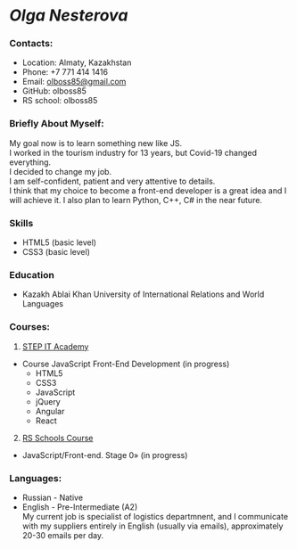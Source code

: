 # *Olga Nesterova*
### Contacts:
* Location: Almaty, Kazakhstan
* Phone: +7 771 414 1416
* Email: <olboss85@gmail.com>
* GitHub: olboss85
* RS school: olboss85

### Briefly About Myself: 
My goal now is to learn something new like JS. \
 I worked in the tourism industry for 13 years, but Covid-19 changed everything.\
  I decided to change my job. \
  I am self-confident, patient and very attentive to details. \
  I think that my choice to become a front-end developer is a great idea and I will achieve it. I also plan to learn Python, C++, C# in the near future.

### Skills
- HTML5 (basic level)
- CSS3 (basic level)

### Education
* Kazakh Ablai Khan University of International Relations and World Languages

### Courses: 
1. [STEP IT Academy](https://itstep.org/en)
+ Course JavaScript Front-End Development (in progress)
    - HTML5
    - CSS3
    - JavaScript
    - jQuery
    - Angular
    - React

2. [RS Schools Course](https://rs.school/)
+ JavaScript/Front-end. Stage 0» (in progress)

### Languages:
* Russian - Native
* English - Pre-Intermediate (A2)\
My current job is specialist of logistics departmnent, and I communicate with my suppliers entirely in English (usually via emails), approximately 20-30 emails per day.